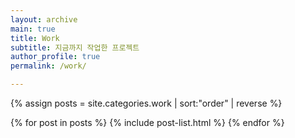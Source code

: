 ```yaml
---
layout: archive
main: true
title: Work
subtitle: 지금까지 작업한 프로젝트
author_profile: true
permalink: /work/

---
```



{% assign posts = site.categories.work | sort:"order" | reverse %}

{% for post in posts %}
  {% include post-list.html %}
{% endfor %}